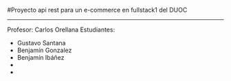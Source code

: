 #Proyecto api rest para un e-commerce en fullstack1 del DUOC

---

Profesor: Carlos Orellana
Estudiantes:
 - Gustavo Santana
 - Benjamín Gonzalez
 - Benjamín Ibáñez
 -
 -